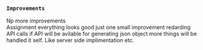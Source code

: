 ### `Improvements`

Np more improvements
<br/>
Assignment everything looks good just one small improvement redarding API calls if API will be avilable for generating json object more things will be handled it self. Like server side implimentation etc.<br />
